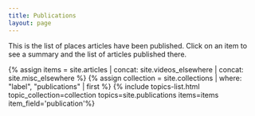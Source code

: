 ```yaml
---
title: Publications
layout: page
---
```

This is the list of places articles have been published. Click on an
item to see a summary and the list of articles published there.

{% assign items = site.articles | concat: site.videos_elsewhere | concat: site.misc_elsewhere %}
{% assign collection = site.collections | where: "label", "publications" | first %}
{% include topics-list.html topic_collection=collection topics=site.publications items=items item_field='publication'%}
